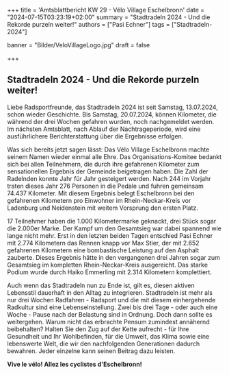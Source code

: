 +++
title = 'Amtsblattbericht KW 29 - Vélo Village Eschelbronn'
date = "2024-07-15T03:23:19+02:00"
summary = "Stadtradeln 2024 - Und die Rekorde purzeln weiter!"
authors = ["Pasi Echner"]
tags = ["Stadtradeln-2024"]

banner = "Bilder/VeloVillageLogo.jpg"
draft = false

+++
## Stadtradeln 2024 - Und die Rekorde purzeln weiter!

Liebe Radsportfreunde, das Stadtradeln 2024 ist seit Samstag, 13.07.2024, schon wieder Geschichte. Bis Samstag, 20.07.2024, können Kilometer, die während der drei Wochen gefahren wurden, noch nachgemeldet werden. Im nächsten Amtsblatt, nach Ablauf der Nachtrageperiode, wird eine ausführlichere Berichterstattung über die Ergebnisse erfolgen.

Was sich bereits jetzt sagen lässt: Das Vélo Village Eschelbronn machte seinem Namen wieder einmal alle Ehre. Das Organisations-Komitee bedankt sich bei allen Teilnehmern, die durch ihre gefahrenen Kilometer zum sensationellen Ergebnis der Gemeinde beigetragen haben. Die Zahl der Radelnden konnte Jahr für Jahr gesteigert werden. Nach 244 im Vorjahr traten dieses Jahr 276 Personen in die Pedale und fuhren gemeinsam 74.437 Kilometer. Mit diesem Ergebnis belegt Eschelbronn bei den gefahrenen Kilometern pro Einwohner im Rhein-Neckar-Kreis vor Ladenburg und Neidenstein mit weitem Vorsprung den ersten Platz.

17 Teilnehmer haben die 1.000 Kilometermarke geknackt, drei Stück sogar die 2.000er Marke. Der Kampf um den Gesamtsieg war dabei spannend wie lange nicht mehr. Erst in den letzten beiden Tagen entschied Pasi Echner mit 2.774 Kilometern das Rennen knapp vor Max Stier, der mit 2.652 gefahrenen Kilometern eine bombastische Leistung auf den Asphalt zauberte. Dieses Ergebnis hätte in den vergangenen drei Jahren sogar zum Gesamtsieg im kompletten Rhein-Neckar-Kreis ausgereicht. Das starke Podium wurde durch Haiko Emmerling mit 2.314 Kilometern komplettiert.

Auch wenn das Stadtradeln nun zu Ende ist, gilt es, diesen aktiven Lebensstil dauerhaft in den Alltag zu integrieren. Stadtradeln ist mehr als nur drei Wochen Radfahren - Radsport und die mit diesem einhergehende Radkultur sind eine Lebenseinstellung. Zwei bis drei Tage - oder auch eine Woche - Pause nach der Belastung sind in Ordnung. Doch dann sollte es weitergehen. Warum nicht das erbrachte Pensum zumindest annähernd beibehalten? Halten Sie den Zug auf der Kette aufrecht - für Ihre Gesundheit und Ihr Wohlbefinden, für die Umwelt, das Klima sowie eine lebenswerte Welt, die wir den nachfolgenden Generationen dadurch bewahren. Jeder einzelne kann seinen Beitrag dazu leisten.

**Vive le vélo! Allez les cyclistes d'Eschelbronn!**
